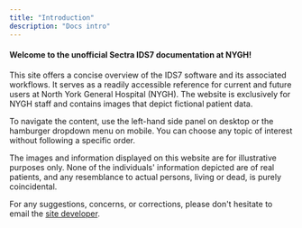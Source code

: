 ```yaml
---
title: "Introduction"
description: "Docs intro"
---
```


#### **Welcome to the unofficial Sectra IDS7 documentation at NYGH!**

<!-- >  🚧 **Under Construction:** This site is currently in `BETA`, certain links will return `404 Error` as they are still a work in progress. -->

This site offers a concise overview of the IDS7 software and its associated workflows. It serves as a readily accessible reference for current and future users at North York General Hospital (NYGH). The website is exclusively for NYGH staff and contains images that depict fictional patient data.

To navigate the content, use the left-hand side panel on desktop or the hamburger dropdown menu on mobile. You can choose any topic of interest without following a specific order.

The images and information displayed on this website are for illustrative purposes only. None of the individuals' information depicted are of real patients, and any resemblance to actual persons, living or dead, is purely coincidental.
<br />

For any suggestions, concerns, or corrections, please don't hesitate to email the <a href="mailto:leonpoon@hotmail.ca">site developer</a>.